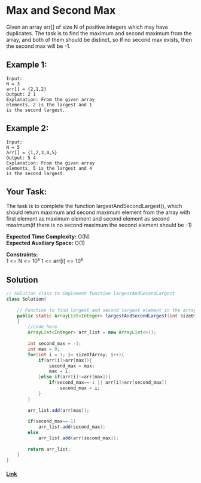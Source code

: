 
# Max and Second Max

Given an array arr[] of size N of positive integers which may have duplicates. The task is to find the maximum and second maximum from the array, and both of them should be distinct, so If no second max exists, then the second max will be -1.

## Example 1:

```
Input:
N = 3
arr[] = {2,1,2}
Output: 2 1
Explanation: From the given array 
elements, 2 is the largest and 1 
is the second largest.
```

## Example 2:

```
Input:
N = 5
arr[] = {1,2,3,4,5}
Output: 5 4
Explanation: From the given array 
elements, 5 is the largest and 4 
is the second largest.
```

## Your Task:
The task is to complete the function largestAndSecondLargest(), which should return maximum and second maximum element from the array with first element as maximum element and second element as second maximum(if there is no second maximum the  second element should be -1)


**Expected Time Complexity:** O(N)  
**Expected Auxiliary Space:** O(1)

**Constraints:**  
1 <= N <= 10⁶
1 <= arr[i] <= 10⁶

## Solution


```java
// Solution class to implement function largestAndSecondLargest
class Solution{
    
    // Function to find largest and second largest element in the array
    public static ArrayList<Integer> largestAndSecondLargest(int sizeOfArray, int arr[])
    {
        //code here.
        ArrayList<Integer> arr_list = new ArrayList<>();
        
        int second_max = -1;
        int max = 0;
        for(int i = 1; i< sizeOfArray; i++){
            if(arr[i]>arr[max]){
                second_max = max;
                max = i;
            }else if(arr[i]!=arr[max]){
                if(second_max==-1 || arr[i]>arr[second_max])
                    second_max = i;
            }
        }
        
        arr_list.add(arr[max]);
        
        if(second_max==-1)
            arr_list.add(second_max);
        else
            arr_list.add(arr[second_max]);
        
        return arr_list;
    }
}
```

#### [Link](https://practice.geeksforgeeks.org/problems/max-and-second-max/1/?track=DSASP-Arrays&batchId=154)